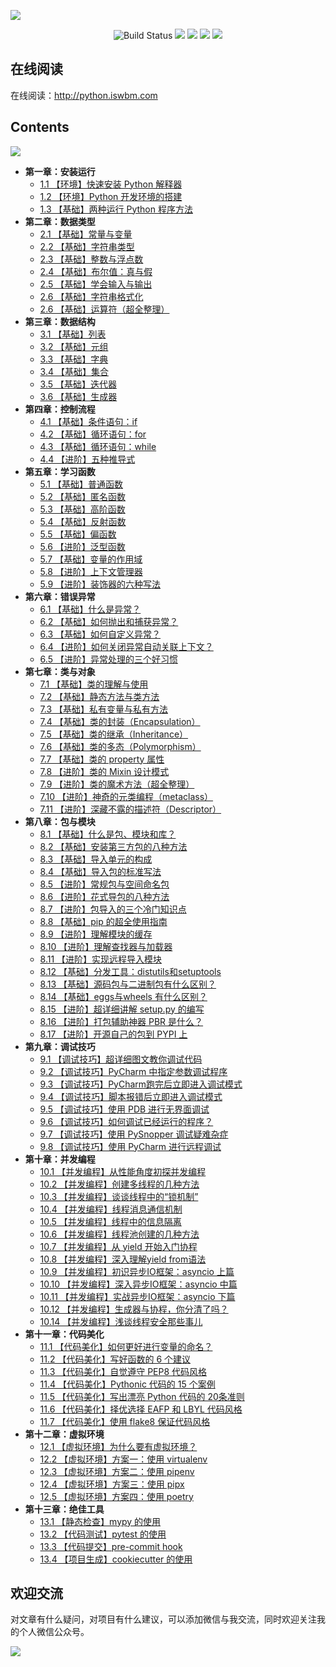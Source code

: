 ![](http://image.iswbm.com/image-20201223232526927.png)

<p align="center">
    <img src='https://img.shields.io/badge/language-Python-blue.svg' alt="Build Status">
    <img src='https://img.shields.io/badge/framwork-Sphinx-green.svg'>
  	<a href='https://www.zhihu.com/people/wongbingming'><img src='https://img.shields.io/badge/dynamic/json?color=0084ff&logo=zhihu&label=%E7%8E%8B%E7%82%B3%E6%98%8E&query=%24.data.totalSubs&url=https%3A%2F%2Fapi.spencerwoo.com%2Fsubstats%2F%3Fsource%3Dzhihu%26queryKey%3Dwongbingming'></a>
    <a href='https://juejin.im/user/5b08d982f265da0db3502c55'><img src='https://img.shields.io/badge/掘金-2481-blue'></a>
    <a href='http://image.iswbm.com/20200607114246.png'><img src='http://img.shields.io/badge/%E5%85%AC%E4%BC%97%E5%8F%B7-30k+-brightgreen'></a>
</p>




## 在线阅读

在线阅读：http://python.iswbm.com

## Contents

![](http://image.iswbm.com/image-20201223231728222.png)



- **第一章：安装运行**
   * [1.1 【环境】快速安装 Python 解释器](http://python.iswbm.com/en/latest/c01/c01_01.html)
   * [1.2 【环境】Python 开发环境的搭建](http://python.iswbm.com/en/latest/c01/c01_02.html)
   * [1.3 【基础】两种运行 Python 程序方法](http://python.iswbm.com/en/latest/c01/c01_03.html)
- **第二章：数据类型**
   * [2.1 【基础】常量与变量](http://python.iswbm.com/en/latest/c02/c02_01.html)
   * [2.2 【基础】字符串类型](http://python.iswbm.com/en/latest/c02/c02_02.html)
   * [2.3 【基础】整数与浮点数](http://python.iswbm.com/en/latest/c02/c02_03.html)
   * [2.4 【基础】布尔值：真与假](http://python.iswbm.com/en/latest/c02/c02_04.html)
   * [2.5 【基础】学会输入与输出](http://python.iswbm.com/en/latest/c02/c02_05.html)
   * [2.6 【基础】字符串格式化](http://python.iswbm.com/en/latest/c02/c02_06.html)
   * [2.6 【基础】运算符（超全整理）](http://python.iswbm.com/en/latest/c02/c02_07.html)
- **第三章：数据结构**
   * [3.1 【基础】列表](http://python.iswbm.com/en/latest/c03/c03_01.html)
   * [3.2 【基础】元组](http://python.iswbm.com/en/latest/c03/c03_02.html)
   * [3.3 【基础】字典](http://python.iswbm.com/en/latest/c03/c03_03.html)
   * [3.4 【基础】集合](http://python.iswbm.com/en/latest/c03/c03_04.html)
   * [3.5 【基础】迭代器](http://python.iswbm.com/en/latest/c03/c03_05.html)
   * [3.6 【基础】生成器](http://python.iswbm.com/en/latest/c03/c03_06.html)
- **第四章：控制流程**
   * [4.1 【基础】条件语句：if](http://python.iswbm.com/en/latest/c04/c04_01.html)
   * [4.2 【基础】循环语句：for](http://python.iswbm.com/en/latest/c04/c04_02.html)
   * [4.3 【基础】循环语句：while](http://python.iswbm.com/en/latest/c04/c04_03.html)
   * [4.4 【进阶】五种推导式](http://python.iswbm.com/en/latest/c04/c04_04.html)
- **第五章：学习函数**
   * [5.1 【基础】普通函数](http://python.iswbm.com/en/latest/c05/c05_01.html)
   * [5.2 【基础】匿名函数](http://python.iswbm.com/en/latest/c05/c05_02.html)
   * [5.3 【基础】高阶函数](http://python.iswbm.com/en/latest/c05/c05_03.html)
   * [5.4 【基础】反射函数](http://python.iswbm.com/en/latest/c05/c05_04.html)
   * [5.5 【基础】偏函数](http://python.iswbm.com/en/latest/c05/c05_05.html)
   * [5.6 【进阶】泛型函数](http://python.iswbm.com/en/latest/c05/c05_06.html)
   * [5.7 【基础】变量的作用域](http://python.iswbm.com/en/latest/c05/c05_07.html)
   * [5.8 【进阶】上下文管理器](http://python.iswbm.com/en/latest/c05/c05_08.html)
   * [5.9 【进阶】装饰器的六种写法](http://python.iswbm.com/en/latest/c05/c05_09.html)
- **第六章：错误异常**
   * [6.1 【基础】什么是异常？](http://python.iswbm.com/en/latest/c06/c06_01.html)
   * [6.2 【基础】如何抛出和捕获异常？](http://python.iswbm.com/en/latest/c06/c06_02.html)
   * [6.3 【基础】如何自定义异常？](http://python.iswbm.com/en/latest/c06/c06_03.html)
   * [6.4 【进阶】如何关闭异常自动关联上下文？](http://python.iswbm.com/en/latest/c06/c06_04.html)
   * [6.5 【进阶】异常处理的三个好习惯](http://python.iswbm.com/en/latest/c06/c06_05.html)
- **第七章：类与对象**
   * [7.1 【基础】类的理解与使用](http://python.iswbm.com/en/latest/c07/c07_01.html)
   * [7.2 【基础】静态方法与类方法](http://python.iswbm.com/en/latest/c07/c07_02.html)
   * [7.3 【基础】私有变量与私有方法](http://python.iswbm.com/en/latest/c07/c07_03.html)
   * [7.4 【基础】类的封装（Encapsulation）](http://python.iswbm.com/en/latest/c07/c07_04.html)
   * [7.5 【基础】类的继承（Inheritance）](http://python.iswbm.com/en/latest/c07/c07_05.html)
   * [7.6 【基础】类的多态（Polymorphism）](http://python.iswbm.com/en/latest/c07/c07_06.html)
   * [7.7 【基础】类的 property 属性](http://python.iswbm.com/en/latest/c07/c07_07.html)
   * [7.8 【进阶】类的 Mixin 设计模式](http://python.iswbm.com/en/latest/c07/c07_08.html)
   * [7.9 【进阶】类的魔术方法（超全整理）](http://python.iswbm.com/en/latest/c07/c07_09.html)
   * [7.10 【进阶】神奇的元类编程（metaclass）](http://python.iswbm.com/en/latest/c07/c07_10.html)
   * [7.11 【进阶】深藏不露的描述符（Descriptor）](http://python.iswbm.com/en/latest/c07/c07_11.html)
- **第八章：包与模块**
   * [8.1 【基础】什么是包、模块和库？](http://python.iswbm.com/en/latest/c08/c08_01.html)
   * [8.2 【基础】安装第三方包的八种方法](http://python.iswbm.com/en/latest/c08/c08_02.html)
   * [8.3 【基础】导入单元的构成](http://python.iswbm.com/en/latest/c08/c08_03.html)
   * [8.4 【基础】导入包的标准写法](http://python.iswbm.com/en/latest/c08/c08_04.html)
   * [8.5 【进阶】常规包与空间命名包](http://python.iswbm.com/en/latest/c08/c08_05.html)
   * [8.6 【进阶】花式导包的八种方法](http://python.iswbm.com/en/latest/c08/c08_06.html)
   * [8.7 【进阶】包导入的三个冷门知识点](http://python.iswbm.com/en/latest/c08/c08_07.html)
   * [8.8 【基础】pip 的超全使用指南](http://python.iswbm.com/en/latest/c08/c08_08.html)
   * [8.9 【进阶】理解模块的缓存](http://python.iswbm.com/en/latest/c08/c08_09.html)
   * [8.10 【进阶】理解查找器与加载器](http://python.iswbm.com/en/latest/c08/c08_10.html)
   * [8.11 【进阶】实现远程导入模块](http://python.iswbm.com/en/latest/c08/c08_11.html)
   * [8.12 【基础】分发工具：distutils和setuptools](http://python.iswbm.com/en/latest/c08/c08_12.html)
   * [8.13 【基础】源码包与二进制包有什么区别？](http://python.iswbm.com/en/latest/c08/c08_13.html)
   * [8.14 【基础】eggs与wheels 有什么区别？](http://python.iswbm.com/en/latest/c08/c08_14.html)
   * [8.15 【进阶】超详细讲解 setup.py 的编写](http://python.iswbm.com/en/latest/c08/c08_15.html)
   * [8.16 【进阶】打包辅助神器 PBR 是什么？](http://python.iswbm.com/en/latest/c08/c08_16.html)
   * [8.17 【进阶】开源自己的包到 PYPI 上](http://python.iswbm.com/en/latest/c08/c08_17.html)
- **第九章：调试技巧**
   * [9.1 【调试技巧】超详细图文教你调试代码](http://python.iswbm.com/en/latest/c09/c09_01.html)
   * [9.2 【调试技巧】PyCharm 中指定参数调试程序](http://python.iswbm.com/en/latest/c09/c09_02.html)
   * [9.3 【调试技巧】PyCharm跑完后立即进入调试模式](http://python.iswbm.com/en/latest/c09/c09_03.html)
   * [9.4 【调试技巧】脚本报错后立即进入调试模式](http://python.iswbm.com/en/latest/c09/c09_04.html)
   * [9.5 【调试技巧】使用 PDB 进行无界面调试](http://python.iswbm.com/en/latest/c09/c09_05.html)
   * [9.6 【调试技巧】如何调试已经运行的程序？](http://python.iswbm.com/en/latest/c09/c09_06.html)
   * [9.7 【调试技巧】使用 PySnopper 调试疑难杂症](http://python.iswbm.com/en/latest/c09/c09_07.html)
   * [9.8 【调试技巧】使用 PyCharm 进行远程调试](http://python.iswbm.com/en/latest/c09/c09_08.html)
- **第十章：并发编程**
   * [10.1 【并发编程】从性能角度初探并发编程](http://python.iswbm.com/en/latest/c10/c10_01.html)
   * [10.2 【并发编程】创建多线程的几种方法](http://python.iswbm.com/en/latest/c10/c10_02.html)
   * [10.3 【并发编程】谈谈线程中的“锁机制”](http://python.iswbm.com/en/latest/c10/c10_03.html)
   * [10.4 【并发编程】线程消息通信机制](http://python.iswbm.com/en/latest/c10/c10_04.html)
   * [10.5 【并发编程】线程中的信息隔离](http://python.iswbm.com/en/latest/c10/c10_05.html)
   * [10.6 【并发编程】线程池创建的几种方法](http://python.iswbm.com/en/latest/c10/c10_06.html)
   * [10.7 【并发编程】从 yield 开始入门协程](http://python.iswbm.com/en/latest/c10/c10_07.html)
   * [10.8 【并发编程】深入理解yield from语法](http://python.iswbm.com/en/latest/c10/c10_08.html)
   * [10.9 【并发编程】初识异步IO框架：asyncio 上篇](http://python.iswbm.com/en/latest/c10/c10_09.html)
   * [10.10 【并发编程】深入异步IO框架：asyncio 中篇](http://python.iswbm.com/en/latest/c10/c10_10.html)
   * [10.11 【并发编程】实战异步IO框架：asyncio 下篇](http://python.iswbm.com/en/latest/c10/c10_11.html)
   * [10.12 【并发编程】生成器与协程，你分清了吗？](http://python.iswbm.com/en/latest/c10/c10_12.html)
   * [10.14 【并发编程】浅谈线程安全那些事儿](http://python.iswbm.com/en/latest/c10/c10_13.html)
- **第十一章：代码美化**
   * [11.1 【代码美化】如何更好进行变量的命名？](http://python.iswbm.com/en/latest/c11/c11_01.html)
   * [11.2 【代码美化】写好函数的 6 个建议](http://python.iswbm.com/en/latest/c11/c11_02.html)
   * [11.3 【代码美化】自觉遵守 PEP8 代码风格](http://python.iswbm.com/en/latest/c11/c11_03.html)
   * [11.4 【代码美化】Pythonic 代码的 15 个案例](http://python.iswbm.com/en/latest/c11/c11_04.html)
   * [11.5 【代码美化】写出漂亮 Python 代码的 20条准则](http://python.iswbm.com/en/latest/c11/c11_05.html)
   * [11.6 【代码美化】择优选择 EAFP 和 LBYL 代码风格](http://python.iswbm.com/en/latest/c11/c11_06.html)
   * [11.7 【代码美化】使用 flake8 保证代码风格](http://python.iswbm.com/en/latest/c11/c11_07.html)
- **第十二章：虚拟环境**
   * [12.1 【虚拟环境】为什么要有虚拟环境？](http://python.iswbm.com/en/latest/c12/c12_01.html)
   * [12.2 【虚拟环境】方案一：使用 virtualenv](http://python.iswbm.com/en/latest/c12/c12_02.html)
   * [12.3 【虚拟环境】方案二：使用 pipenv](http://python.iswbm.com/en/latest/c12/c12_03.html)
   * [12.4 【虚拟环境】方案三：使用 pipx](http://python.iswbm.com/en/latest/c12/c12_04.html)
   * [12.5 【虚拟环境】方案四：使用 poetry](http://python.iswbm.com/en/latest/c12/c12_05.html)
- **第十三章：绝佳工具**
   * [13.1 【静态检查】mypy 的使用](http://python.iswbm.com/en/latest/c13/c13_01.html)
   * [13.2 【代码测试】pytest 的使用](http://python.iswbm.com/en/latest/c13/c13_02.html)
   * [13.3 【代码提交】pre-commit hook](http://python.iswbm.com/en/latest/c13/c13_03.html)
   * [13.4 【项目生成】cookiecutter 的使用](http://python.iswbm.com/en/latest/c13/c13_04.html)



## 欢迎交流

对文章有什么疑问，对项目有什么建议，可以添加微信与我交流，同时欢迎关注我的个人微信公众号。

![](http://image.iswbm.com/image-20201117215520960.png)
